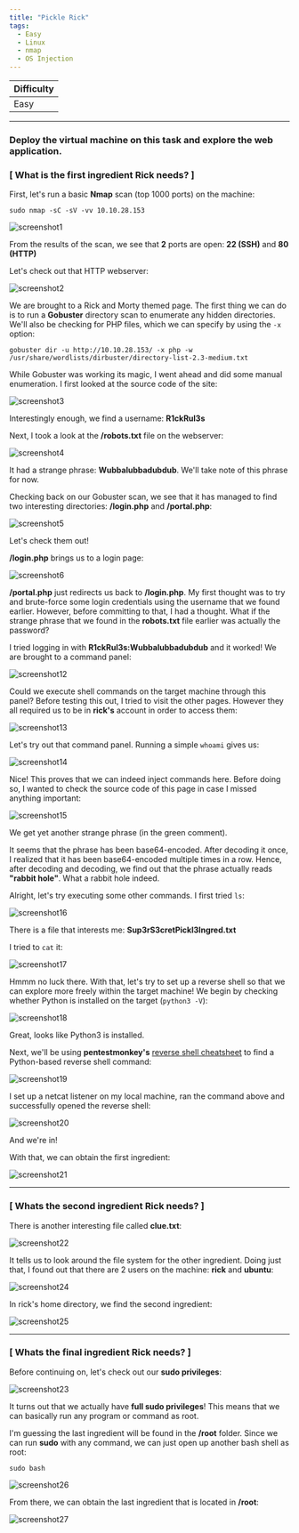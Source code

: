 ```yaml
---
title: "Pickle Rick"
tags:
  - Easy
  - Linux
  - nmap
  - OS Injection
---
```


| Difficulty |
| ---------- |
|   Easy     |

---

### Deploy the virtual machine on this task and explore the web application.

### [ What is the first ingredient Rick needs? ]

First, let's run a basic **Nmap** scan (top 1000 ports) on the machine:

```
sudo nmap -sC -sV -vv 10.10.28.153
```

![screenshot1](../assets/images/pickle_rick/screenshot1.png)

From the results of the scan, we see that **2** ports are open: **22 (SSH)** and **80 (HTTP)**

Let's check out that HTTP webserver:

![screenshot2](../assets/images/pickle_rick/screenshot2.png)

We are brought to a Rick and Morty themed page. The first thing we can do is to run a **Gobuster** directory scan to enumerate any hidden directories. We'll also be checking for PHP files, which we can specify by using the `-x` option:

```
gobuster dir -u http://10.10.28.153/ -x php -w /usr/share/wordlists/dirbuster/directory-list-2.3-medium.txt
```

While Gobuster was working its magic, I went ahead and did some manual enumeration. I first looked at the source code of the site:

![screenshot3](../assets/images/pickle_rick/screenshot3.png)

Interestingly enough, we find a username: **R1ckRul3s**

Next, I took a look at the **/robots.txt** file on the webserver:

![screenshot4](../assets/images/pickle_rick/screenshot4.png)

It had a strange phrase: **Wubbalubbadubdub**. We'll take note of this phrase for now.

Checking back on our Gobuster scan, we see that it has managed to find two interesting directories: **/login.php** and **/portal.php**:

![screenshot5](../assets/images/pickle_rick/screenshot5.png)

Let's check them out!

**/login.php** brings us to a login page:

![screenshot6](../assets/images/pickle_rick/screenshot6.png)

**/portal.php** just redirects us back to **/login.php**. My first thought was to try and brute-force some login credentials using the username that we found earlier. However, before committing to that, I had a thought. What if the strange phrase that we found in the **robots.txt** file earlier was actually the password? 

I tried logging in with **R1ckRul3s:Wubbalubbadubdub** and it worked! We are brought to a command panel:

![screenshot12](../assets/images/pickle_rick/screenshot12.png)

Could we execute shell commands on the target machine through this panel? Before testing this out, I tried to visit the other pages. However they all required us to be in **rick's** account in order to access them:

![screenshot13](../assets/images/pickle_rick/screenshot13.png)

Let's try out that command panel. Running a simple `whoami` gives us:

![screenshot14](../assets/images/pickle_rick/screenshot14.png)

Nice! This proves that we can indeed inject commands here. Before doing so, I wanted to check the source code of this page in case I missed anything important:

![screenshot15](../assets/images/pickle_rick/screenshot15.png)

We get yet another strange phrase (in the green comment).

It seems that the phrase has been base64-encoded. After decoding it once, I realized that it has been base64-encoded multiple times in a row. Hence, after decoding and decoding, we find out that the phrase actually reads **"rabbit hole"**. What a rabbit hole indeed.

Alright, let's try executing some other commands. I first tried `ls`:

![screenshot16](../assets/images/pickle_rick/screenshot16.png)

There is a file that interests me: **Sup3rS3cretPickl3Ingred.txt**

I tried to `cat` it:

![screenshot17](../assets/images/pickle_rick/screenshot17.png)

Hmmm no luck there. With that, let's try to set up a reverse shell so that we can explore more freely within the target machine! We begin by checking whether Python is installed on the target (`python3 -V`):

![screenshot18](../assets/images/pickle_rick/screenshot18.png)

Great, looks like Python3 is installed.

Next, we'll be using **pentestmonkey's** [reverse shell cheatsheet](https://pentestmonkey.net/cheat-sheet/shells/reverse-shell-cheat-sheet) to find a Python-based reverse shell command:

![screenshot19](../assets/images/pickle_rick/screenshot19.png)

I set up a netcat listener on my local machine, ran the command above and successfully opened the reverse shell:

![screenshot20](../assets/images/pickle_rick/screenshot20.png)

And we're in!

With that, we can obtain the first ingredient:

![screenshot21](../assets/images/pickle_rick/screenshot21.png)

---

### [ Whats the second ingredient Rick needs? ]

There is another interesting file called **clue.txt**:

![screenshot22](../assets/images/pickle_rick/screenshot22.png)

It tells us to look around the file system for the other ingredient. Doing just that, I found out that there are 2 users on the machine: **rick** and **ubuntu**:

![screenshot24](../assets/images/pickle_rick/screenshot24.png)

In rick's home directory, we find the second ingredient:

![screenshot25](../assets/images/pickle_rick/screenshot25.png)

---

### [ Whats the final ingredient Rick needs? ]

Before continuing on, let's check out our **sudo privileges**:

![screenshot23](../assets/images/pickle_rick/screenshot23.png)

It turns out that we actually have **full sudo privileges**! This means that we can basically run any program or command as root.

I'm guessing the last ingredient will be found in the **/root** folder. Since we can run **sudo** with any command, we can just open up another bash shell as root:

```
sudo bash
```

![screenshot26](../assets/images/pickle_rick/screenshot26.png)

From there, we can obtain the last ingredient that is located in **/root**:

![screenshot27](../assets/images/pickle_rick/screenshot27.png)

